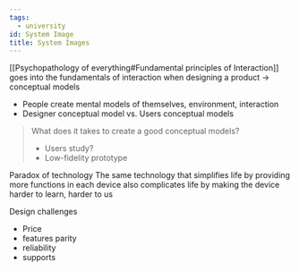 ```yaml
---
tags:
  - university
id: System Image
title: System Images
---
```

[[Psychopathology of everything#Fundamental principles of Interaction]] goes into the fundamentals of interaction when designing a product -> conceptual models

- People create mental models of themselves, environment, interaction
- Designer conceptual model vs. Users conceptual models

> What does it takes to create a good conceptual models?
> - Users study?
> - Low-fidelity prototype


Paradox of technology
	The same technology that simplifies life by providing more functions in each device also complicates life by making the device harder to learn, harder to us


Design challenges
- Price
- features parity
- reliability
- supports